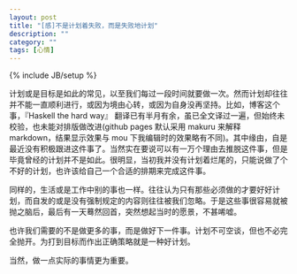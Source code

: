 ```yaml
---
layout: post
title: "[感]不是计划着失败，而是失败地计划"
description: ""
category: ""
tags: [心情]
---
```

{% include JB/setup %}

计划或是目标是如此的常见，以至我们每过一段时间就要做一次。然而计划却往往并不能一直顺利进行，或因为境由心转，或因为自身没再坚持。比如，博客这个事，『Haskell the hard way』 翻译已有半月有余，虽已全文译过一遍，但始终未校验，也未能对排版做改进(github pages 默认采用 makuru 来解释 markdown，结果显示效果与 mou 下我编辑时的效果略有不同)。其中缘由，自是最近没有积极跟进这件事了。当然实在要说可以有一万个理由去推脱这件事，但是毕竟曾经的计划并不是如此。很明显，当初我并没有计划着烂尾的，只能说做了个不好的计划，也许该给自己一个合适的排期来完成这件事。


同样的，生活或是工作中别的事也一样。往往认为只有那些必须做的才要好好计划，而自发的或是没有强制规定的内容则往往被我们忽略。于是这些事很容易就被抛之脑后，最后有一天蓦然回首，突然想起当时的愿景，不甚唏嘘。


也许我们需要的不是做更多的事，而是做好下一件事。计划不可空谈，但也不必完全抛开。为打到目标而作出正确策略就是一种好计划。


当然，做一点实际的事情更为重要。
